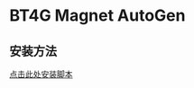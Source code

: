 # BT4G Magnet AutoGen

## 安装方法

[点击此处安装脚本](https://raw.githubusercontent.com/ahogek/bt4g-magnet-autogen/main/bt4g-magnet-autogen.ahogek.js)